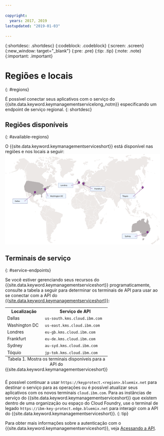 ```yaml
---

copyright:
  years: 2017, 2019
lastupdated: "2019-01-03"

---
```


{:shortdesc: .shortdesc}
{:codeblock: .codeblock}
{:screen: .screen}
{:new_window: target="_blank"}
{:pre: .pre}
{:tip: .tip}
{:note: .note}
{:important: .important}

# Regiões e locais
{: #regions}

É possível conectar seus aplicativos com o serviço do {{site.data.keyword.keymanagementservicelong_notm}}
especificando um endpoint de serviço regional.
{: shortdesc}

## Regiões disponíveis
{: #available-regions}

O {{site.data.keyword.keymanagementserviceshort}} está disponível nas regiões e nos locais a seguir:
![A imagem mostra as regiões nas quais o serviço do Key Protect está disponível.](images/world-map_min.svg)

## Terminais de serviço
{: #service-endpoints}

Se você estiver gerenciando seus recursos do {{site.data.keyword.keymanagementserviceshort}}
programaticamente, consulte a tabela a seguir para determinar os terminais de API para usar ao se conectar com a API do [{{site.data.keyword.keymanagementserviceshort}}](https://console.bluemix.net/apidocs/key-protect): 

<table>
    <tr>
        <th>Localização</th>
        <th>Serviço de API</th>
    </tr>
    <tr>
        <td>Dallas</td>
        <td>
            <code>us-south.kms.cloud.ibm.com</code>
        </td>
    </tr>
    <tr>
        <td>Washington DC</td>
        <td>
            <code>us-east.kms.cloud.ibm.com</code>
        </td>
    </tr>
    <tr>
        <td>Londres</td>
        <td>
            <code>eu-gb.kms.cloud.ibm.com</code>
        </td>
    </tr>
    <tr>
        <td>Frankfurt</td>
        <td>
            <code>eu-de.kms.cloud.ibm.com</code>
        </td>
    </tr>
    <tr>
        <td>Sydney</td>
        <td>
            <code>au-syd.kms.cloud.ibm.com</code>
        </td>
    </tr>
    <tr>
        <td>Tóquio</td>
        <td>
            <code>jp-tok.kms.cloud.ibm.com</code>
        </td>
    </tr>
    <caption style="caption-side:bottom;">Tabela 1. Mostra os terminais disponíveis para a API do {{site.data.keyword.keymanagementserviceshort}}</caption>
</table>

É possível continuar a usar `https://keyprotect.<region>.bluemix.net` para destinar o serviço para
as operações ou é possível atualizar seus aplicativos com os novos terminais `cloud.ibm.com`. Para as instâncias de serviço do {{site.data.keyword.keymanagementserviceshort}} que existem dentro de uma organização ou espaço do Cloud Foundry, use o terminal de legado `https://ibm-key-protect.edge.bluemix.net` para interagir com a API do {{site.data.keyword.keymanagementserviceshort}}.
{: tip}

Para obter mais informações sobre a autenticação com o {{site.data.keyword.keymanagementserviceshort}}, veja [Acessando a API](/docs/services/key-protect/access-api.html).
